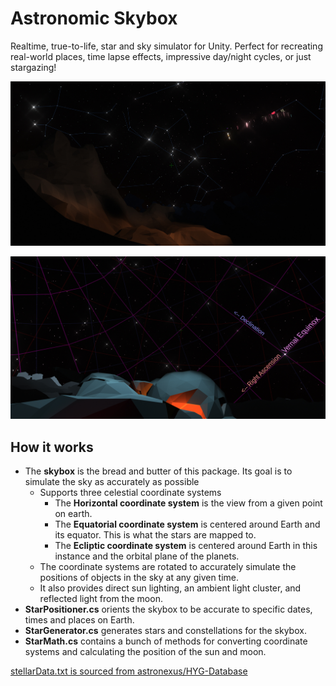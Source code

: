 # Astronomic Skybox
Realtime, true-to-life, star and sky simulator for Unity. Perfect for recreating real-world places, time lapse effects, impressive day/night cycles, or just stargazing!

![Example 1](.github/ex1.jpg)

![Example 2](.github/ex2.jpg)

## How it works
* The **skybox** is the bread and butter of this package. Its goal is to simulate the sky as accurately as possible
  * Supports three celestial coordinate systems
    *  The **Horizontal coordinate system** is the view from a given point on earth.
    *  The **Equatorial coordinate system** is centered around Earth and its equator. This is what the stars are mapped to.
    *  The **Ecliptic coordinate system** is centered around Earth in this instance and the orbital plane of the planets.
  *  The coordinate systems are rotated to accurately simulate the positions of objects in the sky at any given time.
  *  It also provides direct sun lighting, an ambient light cluster, and reflected light from the moon.
*  **StarPositioner.cs** orients the skybox to be accurate to specific dates, times and places on Earth.
*  **StarGenerator.cs** generates stars and constellations for the skybox.
*  **StarMath.cs** contains a bunch of methods for converting coordinate systems and calculating the position of the sun and moon.

[stellarData.txt is sourced from astronexus/HYG-Database](https://github.com/astronexus/HYG-Database/blob/master/hygdata_v3.csv)
